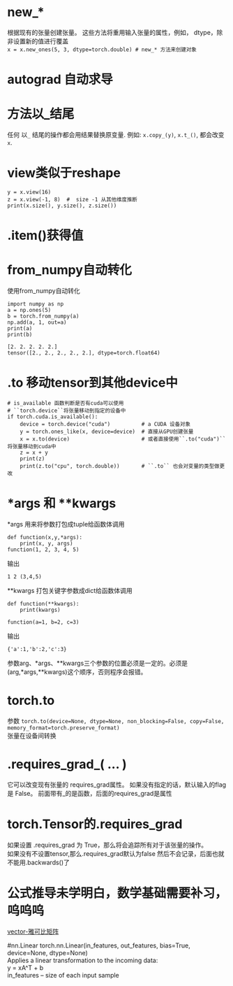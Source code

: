 # new_*
根据现有的张量创建张量。 这些方法将重用输入张量的属性，例如， dtype，除非设置新的值进行覆盖  
`x = x.new_ones(5, 3, dtype=torch.double) # new_* 方法来创建对象`

# autograd 自动求导

# 方法以_结尾
任何 以``_`` 结尾的操作都会用结果替换原变量. 例如: ``x.copy_(y)``, ``x.t_()``, 都会改变 ``x``.

# view类似于reshape
```x = torch.randn(4, 4)
y = x.view(16)
z = x.view(-1, 8)  #  size -1 从其他维度推断
print(x.size(), y.size(), z.size())
```

# .item()获得值

# from_numpy自动转化

使用from_numpy自动转化
```
import numpy as np
a = np.ones(5)
b = torch.from_numpy(a)
np.add(a, 1, out=a)
print(a)
print(b)
```
```
[2. 2. 2. 2. 2.]
tensor([2., 2., 2., 2., 2.], dtype=torch.float64)
```
# .to 移动tensor到其他device中
```angular2html
# is_available 函数判断是否有cuda可以使用
# ``torch.device``将张量移动到指定的设备中
if torch.cuda.is_available():
    device = torch.device("cuda")          # a CUDA 设备对象
    y = torch.ones_like(x, device=device)  # 直接从GPU创建张量
    x = x.to(device)                       # 或者直接使用``.to("cuda")``将张量移动到cuda中
    z = x + y
    print(z)
    print(z.to("cpu", torch.double))       # ``.to`` 也会对变量的类型做更改
```

# *args 和 **kwargs
*args 用来将参数打包成tuple给函数体调用
```angular2html
def function(x,y,*args):
    print(x, y, args)
function(1, 2, 3, 4, 5)
```
输出
```angular2html
1 2 (3,4,5)
```
**kwargs 打包关键字参数成dict给函数体调用
```angular2html
def function(**kwargs):
    print(kwargs)

function(a=1, b=2, c=3)
```
输出
```angular2html
{'a':1,'b':2,'c':3}
```
参数arg、*args、**kwargs三个参数的位置必须是一定的。必须是(arg,*args,**kwargs)这个顺序，否则程序会报错。

# torch.to
参数
`torch.to(device=None, dtype=None, non_blocking=False, copy=False, memory_format=torch.preserve_format)`  
张量在设备间转换

# .requires_grad_( ... ) 
它可以改变现有张量的 requires_grad属性。 如果没有指定的话，默认输入的flag是 False。
前面带有_的是函数，后面的requires_grad是属性

# torch.Tensor的.requires_grad
如果设置 .requires_grad 为 True，那么将会追踪所有对于该张量的操作。  
如果没有不设置tensor,那么.requires_grad默认为false 然后不会记录，后面也就不能用.backwards()了

# 公式推导未学明白，数学基础需要补习，呜呜呜
[vector-雅可比矩阵](https://github.com/zergtant/pytorch-handbook/blob/master/chapter1/2_autograd_tutorial.ipynb)

#nn.Linear
torch.nn.Linear(in_features, out_features, bias=True, device=None, dtype=None)  
Applies a linear transformation to the incoming data:  
y = xA^T + b  
in_features – size of each input sample  
